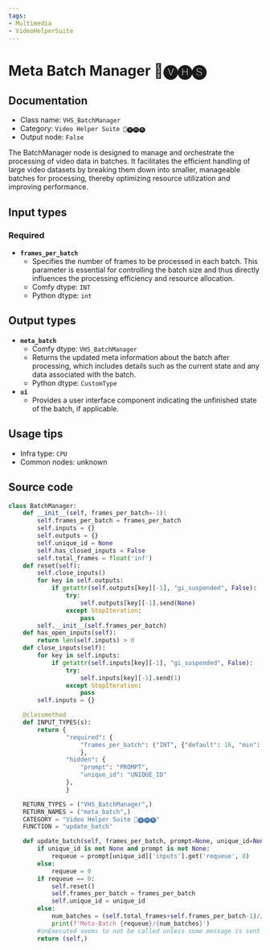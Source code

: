 ```yaml
---
tags:
- Multimedia
- VideoHelperSuite
---
```


# Meta Batch Manager 🎥🅥🅗🅢
## Documentation
- Class name: `VHS_BatchManager`
- Category: `Video Helper Suite 🎥🅥🅗🅢`
- Output node: `False`

The BatchManager node is designed to manage and orchestrate the processing of video data in batches. It facilitates the efficient handling of large video datasets by breaking them down into smaller, manageable batches for processing, thereby optimizing resource utilization and improving performance.
## Input types
### Required
- **`frames_per_batch`**
    - Specifies the number of frames to be processed in each batch. This parameter is essential for controlling the batch size and thus directly influences the processing efficiency and resource allocation.
    - Comfy dtype: `INT`
    - Python dtype: `int`
## Output types
- **`meta_batch`**
    - Comfy dtype: `VHS_BatchManager`
    - Returns the updated meta information about the batch after processing, which includes details such as the current state and any data associated with the batch.
    - Python dtype: `CustomType`
- **`ui`**
    - Provides a user interface component indicating the unfinished state of the batch, if applicable.
## Usage tips
- Infra type: `CPU`
- Common nodes: unknown


## Source code
```python
class BatchManager:
    def __init__(self, frames_per_batch=-1):
        self.frames_per_batch = frames_per_batch
        self.inputs = {}
        self.outputs = {}
        self.unique_id = None
        self.has_closed_inputs = False
        self.total_frames = float('inf')
    def reset(self):
        self.close_inputs()
        for key in self.outputs:
            if getattr(self.outputs[key][-1], "gi_suspended", False):
                try:
                    self.outputs[key][-1].send(None)
                except StopIteration:
                    pass
        self.__init__(self.frames_per_batch)
    def has_open_inputs(self):
        return len(self.inputs) > 0
    def close_inputs(self):
        for key in self.inputs:
            if getattr(self.inputs[key][-1], "gi_suspended", False):
                try:
                    self.inputs[key][-1].send(1)
                except StopIteration:
                    pass
        self.inputs = {}

    @classmethod
    def INPUT_TYPES(s):
        return {
                "required": {
                    "frames_per_batch": ("INT", {"default": 16, "min": 1, "max": 128, "step": 1})
                    },
                "hidden": {
                    "prompt": "PROMPT",
                    "unique_id": "UNIQUE_ID"
                },
                }

    RETURN_TYPES = ("VHS_BatchManager",)
    RETURN_NAMES = ("meta_batch",)
    CATEGORY = "Video Helper Suite 🎥🅥🅗🅢"
    FUNCTION = "update_batch"

    def update_batch(self, frames_per_batch, prompt=None, unique_id=None):
        if unique_id is not None and prompt is not None:
            requeue = prompt[unique_id]['inputs'].get('requeue', 0)
        else:
            requeue = 0
        if requeue == 0:
            self.reset()
            self.frames_per_batch = frames_per_batch
            self.unique_id = unique_id
        else:
            num_batches = (self.total_frames+self.frames_per_batch-1)//frames_per_batch
            print(f'Meta-Batch {requeue}/{num_batches}')
        #onExecuted seems to not be called unless some message is sent
        return (self,)

```
